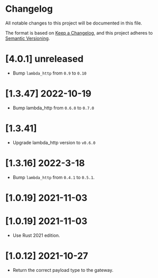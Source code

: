 # Changelog
All notable changes to this project will be documented in this file.

The format is based on [Keep a Changelog](https://keepachangelog.com/en/1.0.0/),
and this project adheres to [Semantic Versioning](https://semver.org/spec/v2.0.0.html).

# [4.0.1] unreleased

- Bump `lambda_http` from `0.9` to `0.10`

# [1.3.47] 2022-10-19

- Bump lambda_http from `0.6.0` to `0.7.0`

# [1.3.41]

- Upgrade lambda_http version to `v0.6.0`

# [1.3.16] 2022-3-18

- Bump `lambda_http` from `0.4.1` to `0.5.1`. 

# [1.0.19] 2021-11-03

# [1.0.19] 2021-11-03

- Use Rust 2021 edition.

# [1.0.12] 2021-10-27

- Return the correct payload type to the gateway.

